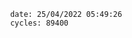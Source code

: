 

                date: 25/04/2022 05:49:26
                cycles: 89400

                         